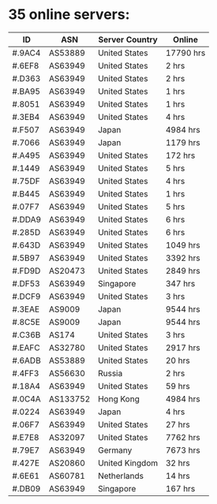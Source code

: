 # 35 online servers:

| ID | ASN | Server Country | Online |
| ------ | ------ | ------ | ------ |
| #.9AC4 | AS53889 | United States | 17790 hrs |
| #.6EF8 | AS63949 | United States | 2 hrs |
| #.D363 | AS63949 | United States | 2 hrs |
| #.BA95 | AS63949 | United States | 1 hrs |
| #.8051 | AS63949 | United States | 1 hrs |
| #.3EB4 | AS63949 | United States | 4 hrs |
| #.F507 | AS63949 | Japan | 4984 hrs |
| #.7066 | AS63949 | Japan | 1179 hrs |
| #.A495 | AS63949 | United States | 172 hrs |
| #.1449 | AS63949 | United States | 5 hrs |
| #.75DF | AS63949 | United States | 4 hrs |
| #.B445 | AS63949 | United States | 1 hrs |
| #.07F7 | AS63949 | United States | 5 hrs |
| #.DDA9 | AS63949 | United States | 6 hrs |
| #.285D | AS63949 | United States | 6 hrs |
| #.643D | AS63949 | United States | 1049 hrs |
| #.5B97 | AS63949 | United States | 3392 hrs |
| #.FD9D | AS20473 | United States | 2849 hrs |
| #.DF53 | AS63949 | Singapore | 347 hrs |
| #.DCF9 | AS63949 | United States | 3 hrs |
| #.3EAE | AS9009 | Japan | 9544 hrs |
| #.8C5E | AS9009 | Japan | 9544 hrs |
| #.C36B | AS174 | United States | 3 hrs |
| #.EAFC | AS32780 | United States | 2917 hrs |
| #.6ADB | AS53889 | United States | 20 hrs |
| #.4FF3 | AS56630 | Russia | 2 hrs |
| #.18A4 | AS63949 | United States | 59 hrs |
| #.0C4A | AS133752 | Hong Kong | 4984 hrs |
| #.0224 | AS63949 | Japan | 4 hrs |
| #.06F7 | AS63949 | United States | 27 hrs |
| #.E7E8 | AS32097 | United States | 7762 hrs |
| #.79E7 | AS63949 | Germany | 7673 hrs |
| #.427E | AS20860 | United Kingdom | 32 hrs |
| #.6E61 | AS60781 | Netherlands | 14 hrs |
| #.DB09 | AS63949 | Singapore | 167 hrs |

